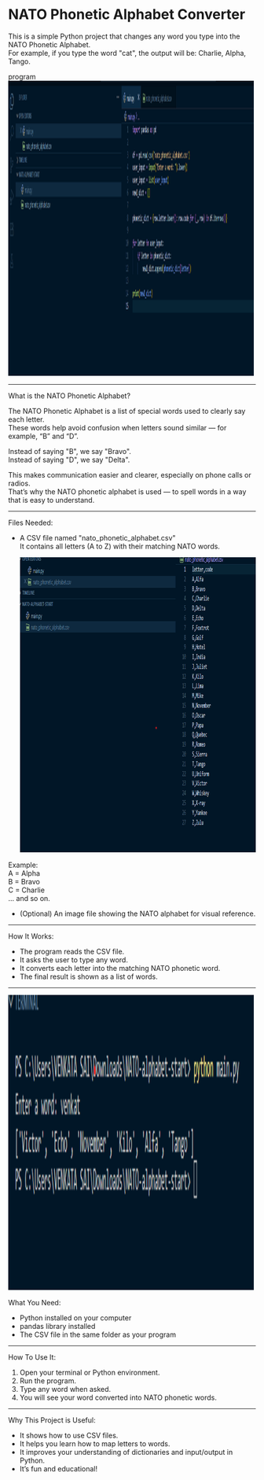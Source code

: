 # NATO Phonetic Alphabet Converter

This is a simple Python project that changes any word you type into the NATO Phonetic Alphabet.  
For example, if you type the word "cat", the output will be: Charlie, Alpha, Tango.



program
<br>
<img src=" result/code .png" alt="Girl in a jacket" width="500" height="600">

---

What is the NATO Phonetic Alphabet?

The NATO Phonetic Alphabet is a list of special words used to clearly say each letter.  
These words help avoid confusion when letters sound similar — for example, “B” and “D”.  

Instead of saying "B", we say "Bravo".  
Instead of saying "D", we say "Delta".  

This makes communication easier and clearer, especially on phone calls or radios.  
That’s why the NATO phonetic alphabet is used — to spell words in a way that is easy to understand.

---

Files Needed:

- A CSV file named "nato_phonetic_alphabet.csv"  
  It contains all letters (A to Z) with their matching NATO words.

  <img src="result/csv file.png" alt="Girl in a jacket" width="500" height="600">

Example:  
A = Alpha  
B = Bravo  
C = Charlie  
... and so on.

- (Optional) An image file showing the NATO alphabet for visual reference.

---

How It Works:

- The program reads the CSV file.
- It asks the user to type any word.
- It converts each letter into the matching NATO phonetic word.
- The final result is shown as a list of words.

---

<img src="result/finall result .png" alt="Girl in a jacket" width="500" height="600">

What You Need:

- Python installed on your computer
- pandas library installed
- The CSV file in the same folder as your program

---

How To Use It:

1. Open your terminal or Python environment.
2. Run the program.
3. Type any word when asked.
4. You will see your word converted into NATO phonetic words.

---

Why This Project is Useful:

- It shows how to use CSV files.
- It helps you learn how to map letters to words.
- It improves your understanding of dictionaries and input/output in Python.
- It’s fun and educational!

